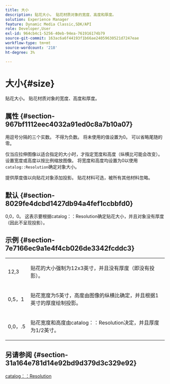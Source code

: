 ```yaml
---
title: 大小
description: 贴花大小。 贴花材质对象的宽度、高度和厚度。
solution: Experience Manager
feature: Dynamic Media Classic,SDK/API
role: Developer,User
exl-id: 964cb4c1-5256-40eb-94ea-761916174b79
source-git-commit: 163ac6a6f44193f1b66ae24059630521d7247eae
workflow-type: tm+mt
source-wordcount: '218'
ht-degree: 3%

---
```


# 大小{#size}

贴花大小。 贴花材质对象的宽度、高度和厚度。

## 属性 {#section-967bf1112eec4032a91ed0c8a7b10a07}

用逗号分隔的三个实数。 不得为负数。 将未使用的值设置为0。 可以省略尾随的零。

仅当应拉伸图像以适合指定的大小时，才指定宽度和高度（纵横比可能会改变）。 设置宽度或高度以按比例缩放图像。 将宽度和高度均设置为0以使用`catalog::Resolution`确定对象大小。

提供厚度值以向贴花对象添加投影。 贴花材料可选，被所有其他材料忽略。

## 默认 {#section-8029fe4dcbd1427db94a4fef1ccbbfd0}

0,0，0。 这表示要根据catalog：：Resolution确定贴花大小，并且对象没有厚度（因此不呈现投影）。

## 示例 {#section-7e7166ec9a1e4f4cb026de3342fcddc3}

<table id="simpletable_E3503BD975F342C58DDB4C2B56BF0CEE"> 
 <tr class="strow"> 
  <td class="stentry"> <p>12,3 </p></td> 
  <td class="stentry"> <p>贴花的大小强制为12x3英寸，并且没有厚度（即没有投影）。 </p></td> 
 </tr> 
 <tr class="strow"> 
  <td class="stentry"> <p>0,5，1 </p></td> 
  <td class="stentry"> <p>贴花宽度为5英寸，高度由图像的纵横比确定，并且根据1英寸的厚度绘制投影。 </p></td> 
 </tr> 
 <tr class="strow"> 
  <td class="stentry"> <p>0,0，.5 </p></td> 
  <td class="stentry"> <p>贴花宽度和高度由catalog：：Resolution决定，并且厚度为1/2英寸。 </p></td> 
 </tr> 
</table>

## 另请参阅 {#section-31a164e781d14e92bd9d379d3c329e92}

[catalog：：Resolution](../../../../../ir-api/material-cat/image-rendering-api-ref/c-ir-material-catalog/c-ir-attributes-reference/r-ir-resolution.md#reference-09fe14e6bfbf4db6b7f4369fffecc806)
